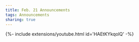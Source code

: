 ```yaml
---
title: Feb. 21 Announcements
tags: Announcements
sharing: true
---
```

<div>{%- include extensions/youtube.html id='HAEtKYkqolQ' -%}</div>
